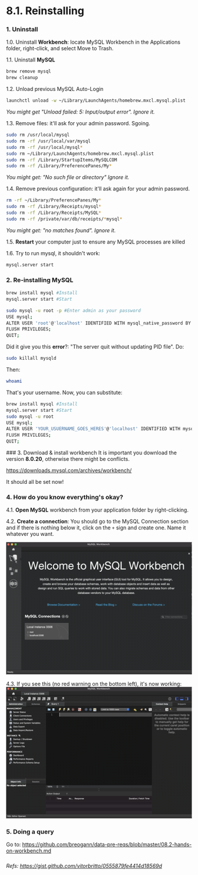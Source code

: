 # 8.1. Reinstalling

### 1. Uninstall

1.0. Uninstall **Workbench**: locate MySQL Workbench in the Applications folder, right-click, and select Move to Trash.


1.1. Uninstall **MySQL**
```bash
brew remove mysql
brew cleanup
```

1.2. Unload previous MySQL Auto-Login
```bash
launchctl unload -w ~/Library/LaunchAgents/homebrew.mxcl.mysql.plist
```

_You might get "Unload failed: 5: Input/output error". Ignore it._

1.3. Remove files: it'll ask for your admin password. Sgoing.
```bash
sudo rm /usr/local/mysql
sudo rm -rf /usr/local/var/mysql
sudo rm -rf /usr/local/mysql*
sudo rm ~/Library/LaunchAgents/homebrew.mxcl.mysql.plist
sudo rm -rf /Library/StartupItems/MySQLCOM
sudo rm -rf /Library/PreferencePanes/My*
```

_You might get: "No such file or directory" Ignore it._

1.4. Remove previous configuration: it'll ask again for your admin password.
```bash
rm -rf ~/Library/PreferencePanes/My*
sudo rm -rf /Library/Receipts/mysql*
sudo rm -rf /Library/Receipts/MySQL*
sudo rm -rf /private/var/db/receipts/*mysql*
```
_You might get: "no matches found". Ignore it._

1.5. **Restart** your computer just to ensure any MySQL processes are killed

1.6. Try to run mysql, it shouldn't work: 
```bash
mysql.server start
```


### 2. Re-installing MySQL
```bash
brew install mysql #Install
mysql.server start #Start
````
```bash
sudo mysql -u root -p #Enter admin as your password
USE mysql;
ALTER USER 'root'@'localhost' IDENTIFIED WITH mysql_native_password BY 'admin'; #Substitute 'admin' by your password
FLUSH PRIVILEGES;
QUIT;
```

Did it give you this **error**?: "The server quit without updating PID file". Do:
```bash
sudo killall mysqld
````
Then:
```bash
whoami
```
That's your username. Now, you can substitute:

```bash
brew install mysql #Install
mysql.server start #Start
sudo mysql -u root
USE mysql;
ALTER USER 'YOUR_USUERNAME_GOES_HERES'@'localhost' IDENTIFIED WITH mysql_native_password BY 'admin';
FLUSH PRIVILEGES;
QUIT;
```


### 3. Download & install workbench
It is important you download the version **8.0.20**, otherwise there might be conflicts.

https://downloads.mysql.com/archives/workbench/

It should all be set now! 


### 4. How do you know everything's okay?

4.1. **Open MySQL** workbench from your application folder by right-clicking. 

4.2. **Create a connection**: You should go to the MySQL Connection section and if there is nothing below it, click on the `+` sign and create one. Name it whatever you want.

![creating-connection](imgs/workbench-connection.png)

4.3. If you see this (no red warning on the bottom left), it's now working:
![workbench_works](imgs/workbench-works.png)


### 5. Doing a query

Go to: https://github.com/breogann/data-pre-reqs/blob/master/08.2-hands-on-workbench.md
#####

_Refs: https://gist.github.com/vitorbritto/0555879fe4414d18569d_